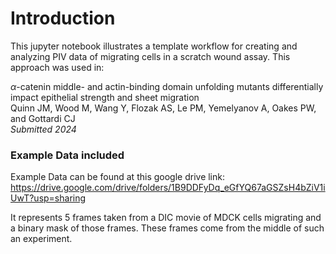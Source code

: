 # Introduction

This jupyter notebook illustrates a template workflow for creating and analyzing PIV data of migrating cells in a scratch wound assay. This approach was used in:

$\alpha$-catenin middle- and actin-binding domain unfolding mutants differentially impact epithelial strength and sheet migration<br>
Quinn JM, Wood M, Wang Y, Flozak AS, Le PM, Yemelyanov A, Oakes PW, and Gottardi CJ<br>
*Submitted 2024*

### Example Data included
Example Data can be found at this google drive link: https://drive.google.com/drive/folders/1B9DDFyDq_eGfYQ67aGSZsH4bZiV1iUwT?usp=sharing

It represents 5 frames taken from a DIC movie of MDCK cells migrating and a binary mask of those frames. These frames come from the middle of such an experiment. 
